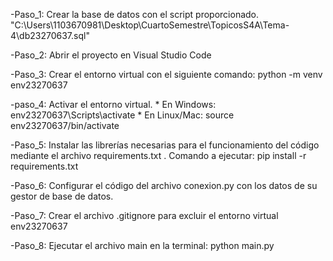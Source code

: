-Paso_1: Crear la base de datos con el script proporcionado. 
    "C:\Users\1103670981\Desktop\CuartoSemestre\TopicosS4A\Tema-4\db23270637.sql"

-Paso_2: Abrir el proyecto en Visual Studio Code

-Paso_3: Crear el entorno virtual con el siguiente comando:
    python -m venv env23270637

-paso_4: Activar el entorno virtual.
    * En Windows: env23270637\Scripts\activate
    * En Linux/Mac: source env23270637/bin/activate

-Paso_5: Instalar las librerías necesarias para el funcionamiento del código mediante el archivo requirements.txt .
    Comando a ejecutar:
    pip install -r requirements.txt

-Paso_6: Configurar el código del archivo conexion.py con los datos de su gestor de base de datos.

-Paso_7: Crear el archivo .gitignore para excluir el entorno virtual env23270637

-Paso_8: Ejecutar el archivo main en la terminal:
    python main.py